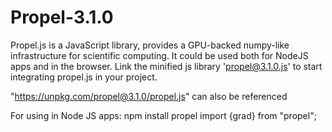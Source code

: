 # Propel-3.1.0
Propel.js is a JavaScript library, provides a GPU-backed numpy-like infrastructure for scientific computing. It could be used both for NodeJS apps and in the browser.
Link the minified js library 'propel@3.1.0.js' to start integrating propel.js in your project.
<script src="propel@3.1.0.js"></script>
"https://unpkg.com/propel@3.1.0/propel.js" can also be referenced

For using in Node JS apps:
       npm install propel
       import {grad} from "propel";
